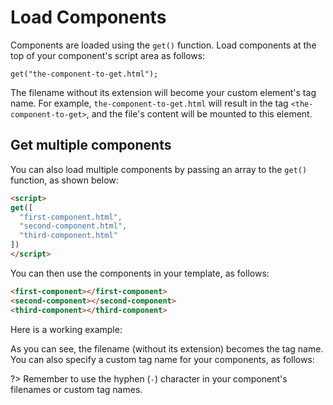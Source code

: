 # Load Components
Components are loaded using the `get()` function. Load components at the top of your component's script area as follows:

`get("the-component-to-get.html");`

<repl-component id="2o6tah72m3u0y7v" download="true"></repl-component>

The filename without its extension will become your custom element's tag name. For example, `the-component-to-get.html` will result in the tag `<the-component-to-get>`, and the file's content will be mounted to this element.





## Get multiple components
You can also load multiple components by passing an array to the `get()` function, as shown below:

```html
<script>
get([
  "first-component.html",
  "second-component.html",
  "third-component.html"
])
</script>
```

You can then use the components in your template, as follows:

```html
<first-component></first-component>
<second-component></second-component>
<third-component></third-component>
```

Here is a working example:
<repl-component id="zuf6b6xtojemhtz" download="true"></repl-component>

As you can see, the filename (without its extension) becomes the tag name. You can also specify a custom tag name for your components, as follows:

<repl-component id="e1sagez1rj26c7i" download="true"></repl-component>

?> Remember to use the hyphen (`-`) character in your component's filenames or custom tag names.
